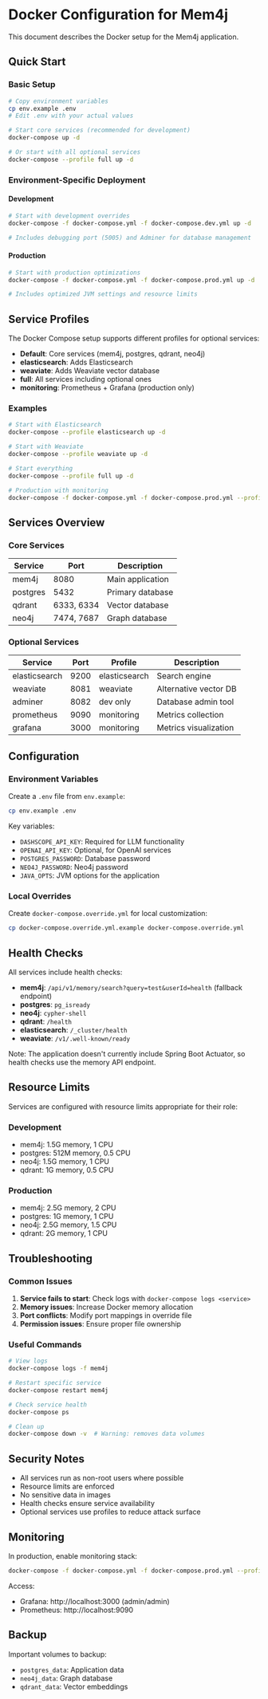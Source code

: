 # Docker Configuration for Mem4j

This document describes the Docker setup for the Mem4j application.

## Quick Start

### Basic Setup

```bash
# Copy environment variables
cp env.example .env
# Edit .env with your actual values

# Start core services (recommended for development)
docker-compose up -d

# Or start with all optional services
docker-compose --profile full up -d
```

### Environment-Specific Deployment

#### Development

```bash
# Start with development overrides
docker-compose -f docker-compose.yml -f docker-compose.dev.yml up -d

# Includes debugging port (5005) and Adminer for database management
```

#### Production

```bash
# Start with production optimizations
docker-compose -f docker-compose.yml -f docker-compose.prod.yml up -d

# Includes optimized JVM settings and resource limits
```

## Service Profiles

The Docker Compose setup supports different profiles for optional services:

- **Default**: Core services (mem4j, postgres, qdrant, neo4j)
- **elasticsearch**: Adds Elasticsearch
- **weaviate**: Adds Weaviate vector database
- **full**: All services including optional ones
- **monitoring**: Prometheus + Grafana (production only)

### Examples

```bash
# Start with Elasticsearch
docker-compose --profile elasticsearch up -d

# Start with Weaviate
docker-compose --profile weaviate up -d

# Start everything
docker-compose --profile full up -d

# Production with monitoring
docker-compose -f docker-compose.yml -f docker-compose.prod.yml --profile monitoring up -d
```

## Services Overview

### Core Services

| Service  | Port       | Description      |
| -------- | ---------- | ---------------- |
| mem4j    | 8080       | Main application |
| postgres | 5432       | Primary database |
| qdrant   | 6333, 6334 | Vector database  |
| neo4j    | 7474, 7687 | Graph database   |

### Optional Services

| Service       | Port | Profile       | Description           |
| ------------- | ---- | ------------- | --------------------- |
| elasticsearch | 9200 | elasticsearch | Search engine         |
| weaviate      | 8081 | weaviate      | Alternative vector DB |
| adminer       | 8082 | dev only      | Database admin tool   |
| prometheus    | 9090 | monitoring    | Metrics collection    |
| grafana       | 3000 | monitoring    | Metrics visualization |

## Configuration

### Environment Variables

Create a `.env` file from `env.example`:

```bash
cp env.example .env
```

Key variables:

- `DASHSCOPE_API_KEY`: Required for LLM functionality
- `OPENAI_API_KEY`: Optional, for OpenAI services
- `POSTGRES_PASSWORD`: Database password
- `NEO4J_PASSWORD`: Neo4j password
- `JAVA_OPTS`: JVM options for the application

### Local Overrides

Create `docker-compose.override.yml` for local customization:

```bash
cp docker-compose.override.yml.example docker-compose.override.yml
```

## Health Checks

All services include health checks:

- **mem4j**: `/api/v1/memory/search?query=test&userId=health` (fallback endpoint)
- **postgres**: `pg_isready`
- **neo4j**: `cypher-shell`
- **qdrant**: `/health`
- **elasticsearch**: `/_cluster/health`
- **weaviate**: `/v1/.well-known/ready`

Note: The application doesn't currently include Spring Boot Actuator, so health checks use the memory API endpoint.

## Resource Limits

Services are configured with resource limits appropriate for their role:

### Development

- mem4j: 1.5G memory, 1 CPU
- postgres: 512M memory, 0.5 CPU
- neo4j: 1.5G memory, 1 CPU
- qdrant: 1G memory, 0.5 CPU

### Production

- mem4j: 2.5G memory, 2 CPU
- postgres: 1G memory, 1 CPU
- neo4j: 2.5G memory, 1.5 CPU
- qdrant: 2G memory, 1 CPU

## Troubleshooting

### Common Issues

1. **Service fails to start**: Check logs with `docker-compose logs <service>`
2. **Memory issues**: Increase Docker memory allocation
3. **Port conflicts**: Modify port mappings in override file
4. **Permission issues**: Ensure proper file ownership

### Useful Commands

```bash
# View logs
docker-compose logs -f mem4j

# Restart specific service
docker-compose restart mem4j

# Check service health
docker-compose ps

# Clean up
docker-compose down -v  # Warning: removes data volumes
```

## Security Notes

- All services run as non-root users where possible
- Resource limits are enforced
- No sensitive data in images
- Health checks ensure service availability
- Optional services use profiles to reduce attack surface

## Monitoring

In production, enable monitoring stack:

```bash
docker-compose -f docker-compose.yml -f docker-compose.prod.yml --profile monitoring up -d
```

Access:

- Grafana: http://localhost:3000 (admin/admin)
- Prometheus: http://localhost:9090

## Backup

Important volumes to backup:

- `postgres_data`: Application data
- `neo4j_data`: Graph database
- `qdrant_data`: Vector embeddings
